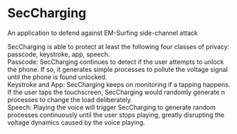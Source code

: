 # SecCharging
An application to defend against EM-Surfing side-channel attack

SecCharging is able to protect at least the following four classes of privacy: passcode, keystroke, app, speech.<br>
Passcode: SecCharging continues to detect if the user attempts to unlock the phone. If so, it generates simple processes to pollute the voltage signal until the phone is found unlocked.<br>
Keystroke and App: SecCharging keeps on monitoring if a tapping happens. If the user taps the touchscreen, SecCharging would randomly generate n processes to change the load deliberately.<br>
Speech: Playing the voice will trigger SecCharging to generate random processes continuously until the user stops playing, greatly disrupting the voltage dynamics caused by the voice playing.
